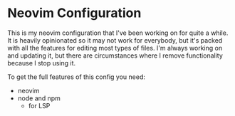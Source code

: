 # Neovim Configuration
This is my neovim configuration that I've been working on for quite a while. It is heavily opinionated so it may not work for everybody, but it's packed with all the features for editing most types of files. I'm always working on and updating it, but there are circumstances where I remove functionality because I stop using it.

To get the full features of this config you need:
* neovim
* node and npm
  * for LSP

